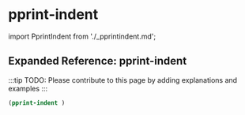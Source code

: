 # pprint-indent

import PprintIndent from './_pprintindent.md';

<PprintIndent />

## Expanded Reference: pprint-indent

:::tip
TODO: Please contribute to this page by adding explanations and examples
:::

```lisp
(pprint-indent )
```
